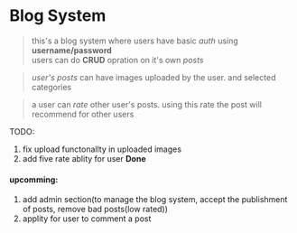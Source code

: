 # Blog System
> this's a blog system where users have basic _auth_ using **username/password** \
> users can do **CRUD** opration on it's own _posts_

> _user's posts_ can have images uploaded by the user. and selected categories 

> a user can _rate_ other user's posts. using this rate the post will recommend for other users 

TODO: 
1. fix upload functonallty in uploaded images
2. add five rate ablity for user **Done**
#### upcomming: 
1. add admin section(to manage the blog system, accept the publishment of posts, remove bad posts(low rated))
2. applity for user to comment a post
